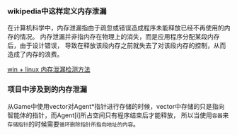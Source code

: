 
### wikipedia中这样定义内存泄漏
在计算机科学中，内存泄漏指由于疏忽或错误造成程序未能释放已经不再使用的内存的情况。
内存泄漏并非指内存在物理上的消失，而是应用程序分配某段内存后，由于设计错误，
导致在释放该段内存之前就失去了对该段内存的控制，从而造成了内存的浪费。

[win + linux 内存泄漏检测方法](https://www.cnblogs.com/skynet/archive/2011/02/20/1959162.html)

### 项目中涉及到的内存泄漏
从Game中使用vector对Agent*指针进行存储的时候，vector中存储的只是指向智能体的指针，而Agent[i]所占空间只有程序结束后才能释放，
所以当使用`容器`来`存储指针`的时候需要`循环删除指针所指向地址的内容`。



